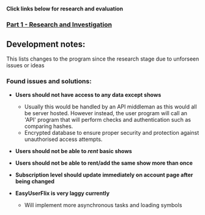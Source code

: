 #### Click links below for research and evaluation
### [Part 1 - Research and Investigation](https://github.com/ZProLegend007/Project-Data-Management-SQL/blob/main/Part1.md)

## Development notes:
This lists changes to the program since the research stage due to unforseen issues or ideas

### Found issues and solutions:
- **Users should not have access to any data except shows**

  - Usually this would be handled by an API middleman as this would all be server hosted. However instead, the user program will call an 'API' program that will perform checks and authentication such as comparing hashes.
  - Encrypted database to ensure proper security and protection against unauthorised access attempts.
 
- **Users should not be able to _rent_ basic shows**
  
- **Users should not be able to rent/add the same show more than once**
  
- **Subscription level should update immediately on account page after being changed**
  
- **EasyUserFlix is very laggy currently**
  - Will implement more asynchronous tasks and loading symbols
